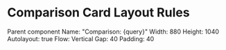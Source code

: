 # Comparison Card Layout Rules

Parent component 
    Name: "Comparison: {query}"
    Width: 880
    Height: 1040
    Autolayout: true
    Flow: Vertical
    Gap: 40
    Padding: 40


